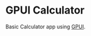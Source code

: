 # GPUI Calculator

Basic Calculator app using [GPUI](https://github.com/zed-industries/zed/tree/main/crates/gpui).
